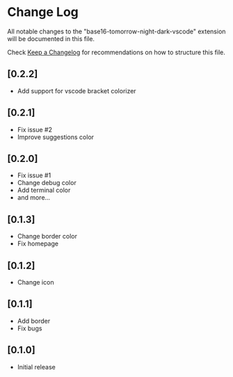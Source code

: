 # Change Log

All notable changes to the "base16-tomorrow-night-dark-vscode" extension will be documented in this file.

Check [Keep a Changelog](http://keepachangelog.com/) for recommendations on how to structure this file.

## [0.2.2]

- Add support for vscode bracket colorizer

## [0.2.1]

- Fix issue #2
- Improve suggestions color

## [0.2.0]

- Fix issue #1
- Change debug color
- Add terminal color
- and more...

## [0.1.3]

- Change border color
- Fix homepage

## [0.1.2]

- Change icon

## [0.1.1]

- Add border
- Fix bugs

## [0.1.0]

- Initial release
